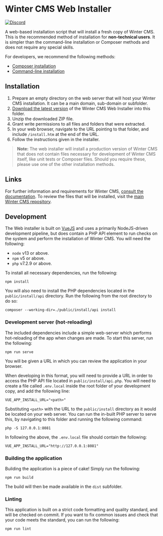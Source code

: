 # Winter CMS Web Installer

[![Discord](https://img.shields.io/discord/816852513684193281?label=discord&style=flat-square)](https://discord.gg/D5MFSPH6Ux)

A web-based installation script that will install a fresh copy of Winter CMS. This is the recommended method of installation for **non-technical users**. It is simpler than the command-line installation or Composer methods and does not require any special skills.

For developers, we recommend the following methods:

- [Composer installation](https://wintercms.com/docs/console/commands#console-install-composer)
- [Command-line installation](https://github.com/wintercms/cli)

## Installation

1. Prepare an empty directory on the web server that will host your Winter CMS installation. It can be a main domain, sub-domain or subfolder.
2. [Download the latest version](https://github.com/wintercms/web-installer/archive/install.zip) of the Winter CMS Web Installer into this folder.
3. Unzip the downloaded ZIP file.
4. Grant write permissions to all files and folders that were extracted.
5. In your web browser, navigate to the URL pointing to that folder, and include `/install.htm` at the end of the URL.
6. Follow the instructions given in the installer.

> **Note:** The web installer will install a production version of Winter CMS that does not contain files necessary for development of Winter CMS itself, like unit tests or Composer files. Should you require these, please use one of the other installation methods.

## Links

For further information and requirements for Winter CMS, [consult the documentation](https://wintercms.com/docs). To review the files that will be installed, visit the [main Winter CMS repository](https://github.com/wintercms/winter).

## Development

The Web installer is built on [VueJS](https://vuejs.org) and uses a primarily NodeJS-driven development pipeline, but does
contain a PHP API element to run checks on the system and perform the installation of Winter CMS. You will need the following:

- `node` v13 or above.
- `npm` v5 or above.
- `php` v7.2.9 or above.

To install all necessary dependencies, run the following:

```
npm install
```

You will also need to install the PHP dependencies located in the `public/install/api` directory. Run the following from the root directory to do so:

```
composer --working-dir=./public/install/api install
```


### Development server (hot-reloading)

The included dependencies include a simple web-server which performs hot-reloading of the app when changes are made. To start this server, run the following:

```
npm run serve
```

You will be given a URL in which you can review the application in your browser.

When developing in this format, you will need to provide a URL in order to access the PHP API file located in `public/install/api.php`. You will need to create a file called `.env.local` inside the root folder of your development copy, and add the following line:

```
VUE_APP_INSTALL_URL="<path>"
```

Substituting `<path>` with the URL to the `public/install` directory as it would be located on your web server. You can run the in-built PHP server to serve this, by navigating to this folder and running the following command:

```
php -S 127.0.0.1:8081
```

In following the above, the `.env.local` file should contain the following:

```
VUE_APP_INSTALL_URL="http://127.0.0.1:8081"
```

### Building the application

Building the application is a piece of cake! Simply run the following:

```
npm run build
```

The build will then be made available in the `dist` subfolder.

### Linting

This application is built on a strict code formatting and quality standard, and will be checked on commit. If you want to fix common issues and check that your code meets the standard, you can run the following:

```
npm run lint
```
